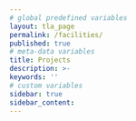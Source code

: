 ```yaml
---
# global predefined variables
layout: tla_page
permalink: /facilities/
published: true
# meta-data variables
title: Projects
description: >-
keywords: ''
# custom variables
sidebar: true
sidebar_content: 
---
```

